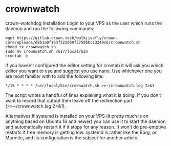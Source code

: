 # crownwatch
crown-watchdog
Installation
Login to your VPS as the user which runs the daemon and run the following commands:
```
wget https://gitlab.crown.tech/walkjivefly/crown-core/uploads/d8b1a0f163f522059f3758bbc13249c6/crownwatch.sh
chmod +x crownwatch.sh
sudo mv crownwatch.sh /usr/local/bin
crontab -e
```
If you haven’t configured the editor setting for crontab it will ask you which editor you want to use and suggest you use nano. Use whichever one you are most familiar with to add the following line:
```
*/15 * * * * /usr/local/bin/crownwatch.sh >>~/crownwatch.log 2>&1
```
The script writes a handful of lines explaining what it is doing. If you don’t want to record that output then leave off the redirection part (>>~/crownwatch.log 2>&1).

Alternatives
If systemd is installed on your VPS (it pretty much is on anything based on Ubuntu 16 and newer) you can use it to start the daemon and automatically restart it if it stops for any reason. It won’t do pre-emptive restarts if free memory is getting low. systemd is rather like the Borg, or Marmite, and its configuration is the subject for another article.

